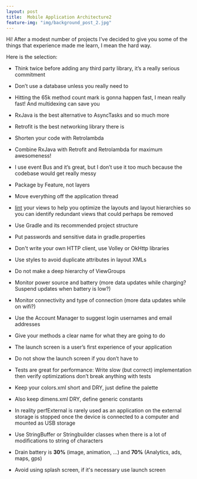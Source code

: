 ```yaml
---
layout: post
title:  Mobile Application Architecture2
feature-img: "img/background_post_2.jpg"
---
```


Hi! After a modest number of projects I've decided to give you some of the things that experience made me learn, I mean the hard way.

Here is the selection:

- Think twice before adding any third party library, it’s a really serious commitment

- Don’t use a database unless you really need to

- Hitting the 65k method count mark is gonna happen fast, I mean really fast! And multidexing can save you

- RxJava is the best alternative to AsyncTasks and so much more

- Retrofit is the best networking library there is

- Shorten your code with Retrolambda

- Combine RxJava with Retrofit and Retrolambda for maximum awesomeness!

- I use event Bus and it’s great, but I don’t use it too much because the codebase would get really messy

- Package by Feature, not layers

- Move everything off the application thread

- [lint](http://developer.android.com/tools/debugging/improving-w-lint.html) your views to help you optimize the layouts and layout hierarchies so you can identify redundant views that could perhaps be removed

- Use Gradle and its recommended project structure

- Put passwords and sensitive data in gradle.properties

- Don't write your own HTTP client, use Volley or OkHttp libraries

- Use styles to avoid duplicate attributes in layout XMLs

- Do not make a deep hierarchy of ViewGroups

- Monitor power source and battery (more data updates while charging? Suspend updates when battery is low?)

- Monitor connectivity and type of connection (more data updates while on wifi?)

- Use the Account Manager to suggest login usernames and email addresses

- Give your methods a clear name for what they are going to do

- The launch screen is a user’s first experience of your application

- Do not show the launch screen if you don’t have to

- Tests are great for performance: Write slow (but correct) implementation then verify optimizations don’t break anything with tests

- Keep your colors.xml short and DRY, just define the palette

- Also keep dimens.xml DRY, define generic constants

- In reality perfExternal is rarely used as an application on the external storage is stopped once the device is connected to a computer and mounted as USB storage

- Use StringBuffer or Stringbuilder classes when there is a lot of modifications to string of characters

- Drain battery is **30%** (image, animation, ...) and **70%** (Analytics, ads, maps, gps)

- Avoid using splash screen, if it's necessary use launch screen

